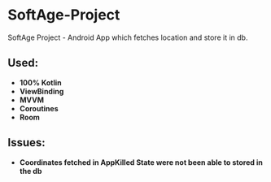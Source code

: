 # SoftAge-Project
SoftAge Project - Android App which fetches location and store it in db.

## Used:
- **100% Kotlin**
- **ViewBinding**
- **MVVM**
- **Coroutines**
- **Room**

## Issues:
- **Coordinates fetched in AppKilled State were not been able to stored in the db**
